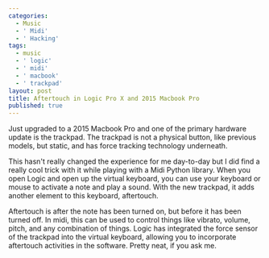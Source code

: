```yaml
---
categories:
  - Music
  - ' Midi'
  - ' Hacking'
tags:
  - music
  - ' logic'
  - ' midi'
  - ' macbook'
  - ' trackpad'
layout: post
title: Aftertouch in Logic Pro X and 2015 Macbook Pro
published: true
---
```

Just upgraded to a 2015 Macbook Pro and one of the primary hardware update is the trackpad. The trackpad is not a physical button, like previous models, but static, and has force tracking technology underneath.

This hasn't really changed the experience for me day-to-day but I did find a really cool trick with it while playing with a Midi Python library. When you open Logic and open up the virtual keyboard, you can use your keyboard or mouse to activate a note and play a sound. With the new trackpad, it adds another element to this keyboard, aftertouch.

Aftertouch is after the note has been turned on, but before it has been turned off. In midi, this can be used to control things like vibrato, volume, pitch, and any combination of things. Logic has integrated the force sensor of the trackpad into the virtual keyboard, allowing you to incorporate aftertouch activities in the software.  Pretty neat, if you ask me.
